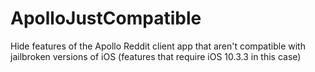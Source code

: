 # ApolloJustCompatible
Hide features of the Apollo Reddit client app that aren't compatible with jailbroken versions of iOS (features that require iOS 10.3.3 in this case)
